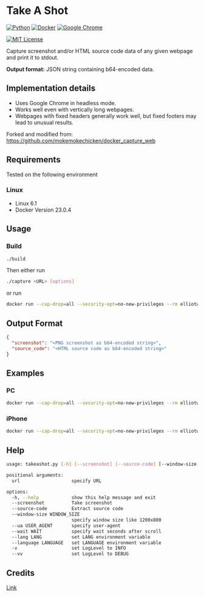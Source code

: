 # Take A Shot

[![Python](https://img.shields.io/badge/Python-FFD43B?style=for-the-badge&logo=python&logoColor=blue)](https://python.org)
[![Docker](https://img.shields.io/badge/Docker-2CA5E0?style=for-the-badge&logo=docker&logoColor=white)](https://docker.com)
[![Google Chrome](https://img.shields.io/badge/Google_chrome-4285F4?style=for-the-badge&logo=Google-chrome&logoColor=white)](https://google.com/chrome)

[![MIT License](https://img.shields.io/badge/LICENSE-MIT-GREEN?style=for-the-badge)](LICENSE)

Capture screenshot and/or HTML source code data of any given webpage and print it to stdout.

**Output format:** JSON string containing b64-encoded data.

## Implementation details

- Uses Google Chrome in headless mode.
- Works well even with vertically long webpages.
- Webpages with fixed headers generally work well, but fixed footers may lead to unusual results.

Forked and modified from: <https://github.com/mokemokechicken/docker_capture_web>

## Requirements

Tested on the following environment

### Linux

- Linux 6.1
- Docker Version 23.0.4

## Usage

### Build

```bash
./build
```

Then either run

```bash
./capture <URL> [options]
```

or run

```bash
docker run --cap-drop=all --security-opt=no-new-privileges --rm elliotwutingfeng/take_a_shot <URL> [options]
```

## Output Format

```json
{
  "screenshot": "<PNG screenshot as b64-encoded string>",
  "source_code": "<HTML source code as b64-encoded string>"
}
```

## Examples

### PC

```bash
docker run --cap-drop=all --security-opt=no-new-privileges --rm elliotwutingfeng/take_a_shot "https://example.com"
```

### iPhone

```bash
docker run --cap-drop=all --security-opt=no-new-privileges --rm elliotwutingfeng/take_a_shot "https://example.com" --window-size 414x735 --ua 'Mozilla/5.0 (iPhone; CPU iPhone OS 11_0 like Mac OS X) AppleWebKit/604.1.38 (KHTML, like Gecko) Version/11.0 Mobile/15A372 Safari/604.1'
```

## Help

```bash
usage: takeashot.py [-h] [--screenshot] [--source-code] [--window-size WINDOW_SIZE] [--ua USER_AGENT] [--wait WAIT] [--lang LANG] [--language LANGUAGE] [-v] [--vv] url

positional arguments:
  url                   specify URL

options:
  -h, --help            show this help message and exit
  --screenshot          Take screenshot
  --source-code         Extract source code
  --window-size WINDOW_SIZE
                        specify window size like 1200x800
  --ua USER_AGENT       specify user-agent
  --wait WAIT           specify wait seconds after scroll
  --lang LANG           set LANG environment variable
  --language LANGUAGE   set LANGUAGE environment variable
  -v                    set LogLevel to INFO
  --vv                  set LogLevel to DEBUG
```

## Credits

[Link](CREDITS.md)
